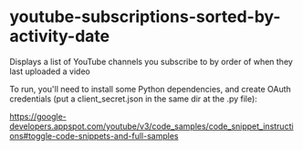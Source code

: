 # youtube-subscriptions-sorted-by-activity-date
Displays a list of YouTube channels you subscribe to by order of when they last uploaded a video

To run, you'll need to install some Python dependencies, and create OAuth credentials (put a client_secret.json in the same dir at the .py file):

https://google-developers.appspot.com/youtube/v3/code_samples/code_snippet_instructions#toggle-code-snippets-and-full-samples
